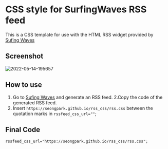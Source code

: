 # CSS style for SurfingWaves RSS feed 
This is a CSS template for use with the HTML RSS widget provided by <a href="https://surfing-waves.com/feed.htm">Sufing Waves</a>

## Screenshot
<img src="https://i.ibb.co/KDmPf24/2022-05-14-195657.png" alt="2022-05-14-195657" border="0">

## How to use
1. Go to <a href="https://surfing-waves.com/feed.htm">Sufing Waves</a> and generate an RSS feed.
2.Copy the code of the generated RSS feed.
3. Insert ```https://seongpark.github.io/rss_css/rss.css``` between the quotation marks in ```rssfeed_css_url=""```;

## Final Code
```rssfeed_css_url="https://seongpark.github.io/rss_css/rss.css";```
